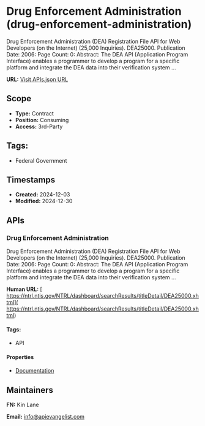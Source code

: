 # Drug Enforcement Administration (drug-enforcement-administration)

Drug Enforcement Administration (DEA) Registration File API for Web Developers
(on the Internet) (25,000 Inquiries). DEA25000. Publication Date: 2006: Page
Count: 0: Abstract: The DEA API (Application Program Interface) enables a
programmer to develop a program for a specific platform and integrate the DEA
data into their verification system ...

**URL:** [Visit APIs.json URL](
https://raw.githubusercontent.com/api-evangelist/drug-enforcement-administration/refs/heads/main/apis.yml)

## Scope

- **Type:** Contract 
- **Position:** Consuming 
- **Access:** 3rd-Party 

## Tags:

 - Federal Government

## Timestamps

- **Created:** 2024-12-03 
- **Modified:** 2024-12-30 

## APIs

### Drug Enforcement Administration

Drug Enforcement Administration (DEA) Registration File API for Web
Developers (on the Internet) (25,000 Inquiries). DEA25000. Publication
Date: 2006: Page Count: 0: Abstract: The DEA API (Application Program
Interface) enables a programmer to develop a program for a specific
platform and integrate the DEA data into their verification system ...

**Human URL:** [
https://ntrl.ntis.gov/NTRL/dashboard/searchResults/titleDetail/DEA25000.xhtml](
https://ntrl.ntis.gov/NTRL/dashboard/searchResults/titleDetail/DEA25000.xhtml)


#### Tags:

 - API

#### Properties

- [Documentation](
https://ntrl.ntis.gov/NTRL/dashboard/searchResults/titleDetail/DEA25000.xhtml)

## Maintainers

**FN:** Kin Lane

**Email:** info@apievangelist.com

